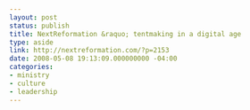 ```yaml
---
layout: post
status: publish
title: NextReformation &raquo; tentmaking in a digital age
type: aside
link: http://nextreformation.com/?p=2153
date: 2008-05-08 19:13:09.000000000 -04:00
categories:
- ministry
- culture
- leadership
---
```


